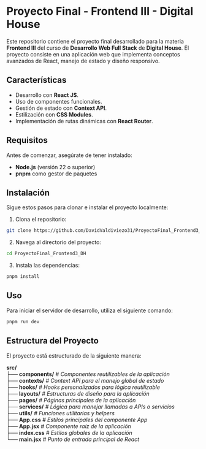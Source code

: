 # Proyecto Final - Frontend III - Digital House

Este repositorio contiene el proyecto final desarrollado para la materia **Frontend III** del curso de **Desarrollo Web Full Stack** de **Digital House**. El proyecto consiste en una aplicación web que implementa conceptos avanzados de React, manejo de estado y diseño responsivo.

## Características

- Desarrollo con **React JS**.
- Uso de componentes funcionales.
- Gestión de estado con **Context API**.
- Estilización con **CSS Modules**.
- Implementación de rutas dinámicas con **React Router**.

## Requisitos

Antes de comenzar, asegúrate de tener instalado:

- **Node.js** (versión 22 o superior)
- **pnpm** como gestor de paquetes

## Instalación

Sigue estos pasos para clonar e instalar el proyecto localmente:

1. Clona el repositorio:

  ```bash
  git clone https://github.com/DavidValdiviezo31/ProyectoFinal_Frontend3_DH.git
  ```

2. Navega al directorio del proyecto:

  ```bash
  cd ProyectoFinal_Frontend3_DH
  ```

3. Instala las dependencias:

  ```bash
  pnpm install
  ```

## Uso

Para iniciar el servidor de desarrollo, utiliza el siguiente comando:

  ```bash
  pnpm run dev
  ```

## Estructura del Proyecto

El proyecto está estructurado de la siguiente manera:

**src/** <br>
**├── components/**    *# Componentes reutilizables de la aplicación* <br>
**├── contexts/**      *# Context API para el manejo global de estado* <br>
**├── hooks/**         *# Hooks personalizados para lógica reutilizable* <br>
**├── layouts/**       *# Estructuras de diseño para la aplicación* <br>
**├── pages/**         *# Páginas principales de la aplicación* <br>
**├── services/**      *# Lógica para manejar llamadas a APIs o servicios* <br>
**├── utils/**         *# Funciones utilitarias y helpers* <br>
**├── App.css**        *# Estilos principales del componente App* <br>
**├── App.jsx**        *# Componente raíz de la aplicación* <br>
**├── index.css**      *# Estilos globales de la aplicación* <br>
**└── main.jsx**       *# Punto de entrada principal de React* <br>
